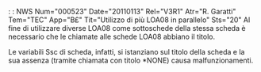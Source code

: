  :  : NWS Num="000523" Date="20110113" Rel="V3R1" Atr="R. Garatti" Tem="TEC" App="B£" Tit="Utilizzo di più LOA08 in parallelo" Sts="20"
Al fine di utilizzare diverse LOA08 come sottoschede della stessa scheda è necessario che le chiamate alle schede LOA08 abbiano il titolo.

Le variabili Ssc di scheda, infatti, si istanziano sul titolo della scheda e la sua assenza (tramite chiamata con titolo *NONE) causa malfunzionamenti.

